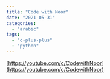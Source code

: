 ```yaml
---
title: "Code with Noor"
date: "2021-05-31"
categories:
  - "arabic"
tags:
  - "c-plus-plus"
  - "python"
---
```


[https://youtube.com/c/CodewithNoor](https://youtube.com/c/CodewithNoor)
